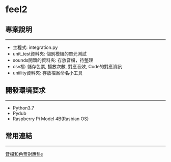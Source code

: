 # feel2

## 專案說明
---
- 主程式: integration.py
- unit_test資料夾: 個別模組的單元測試
- sounds開頭的資料夾: 存放音檔，待整理
- csv檔: 儲存色票, 播放次數, 對應音效, Code的對應資訊
- uniility資料夾: 存放檔案命名小工具

## 開發環境要求
---

- Python3.7
- Pydub
- Raspberry Pi Model 4B(Rasbian OS)



## 常用連結
---
[音檔和色票對應file](https://docs.google.com/spreadsheets/d/1vDnh0Sb9ZLYLoW9fTqGnQfbzMFge6I3uIEwoA7uLpns/edit#gid=0)
